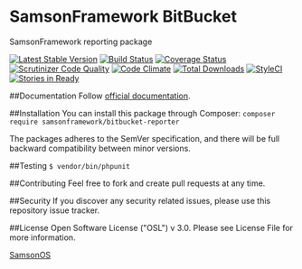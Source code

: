 # SamsonFramework BitBucket
 
SamsonFramework reporting package

[![Latest Stable Version](https://poser.pugx.org/samsonframework/bitbucket-reporter/v/stable.svg)](https://packagist.org/packages/samsonframework/bitbucket-reporter)
[![Build Status](https://scrutinizer-ci.com/g/samsonframework/bitbucket-reporter/badges/build.png?b=master)](https://scrutinizer-ci.com/g/samsonframework/bitbucket-reporter/build-status/master)
[![Coverage Status](https://coveralls.io/repos/github/samsonframework/bitbucket-reporter/badge.svg?branch=master)](https://coveralls.io/github/samsonframework/bitbucket-reporter?branch=master)
[![Scrutinizer Code Quality](https://scrutinizer-ci.com/g/samsonframework/bitbucket-reporter/badges/quality-score.png?b=master)](https://scrutinizer-ci.com/g/samsonframework/bitbucket-reporter/?branch=master)
[![Code Climate](https://codeclimate.com/github/samsonframework/bitbucket-reporter/badges/gpa.svg)](https://codeclimate.com/github/samsonframework/bitbucket-reporter)
[![Total Downloads](https://poser.pugx.org/samsonframework/bitbucket-reporter/downloads.svg)](https://packagist.org/packages/samsonframework/bitbucket-reporter)
[![StyleCI](https://styleci.io/repos/67337167/shield)](https://styleci.io/repos/67337167)
[![Stories in Ready](https://badge.waffle.io/samsonframework/bitbucket-reporter.png?label=ready&title=Ready)](https://waffle.io/samsonframework/bitbucket-reporter)

##Documentation
Follow [official documentation](http://github.com/samsonframework/bitbucket-reporter/blob/master/docs/Index.md).

##Installation
You can install this package through Composer:
```composer require samsonframework/bitbucket-reporter```

The packages adheres to the SemVer specification, and there will be full backward compatibility between minor versions.

##Testing
```$ vendor/bin/phpunit```

##Contributing
Feel free to fork and create pull requests at any time.

##Security
If you discover any security related issues, please use this repository issue tracker.

##License
Open Software License ("OSL") v 3.0. Please see License File for more information.

[SamsonOS](http://samsonos.com)
